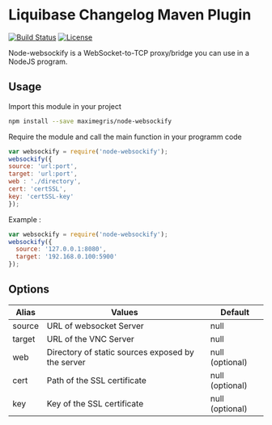 # Liquibase Changelog Maven Plugin 
[![Build Status](https://travis-ci.org/maximegris/node-websockify.svg?branch=master)](https://travis-ci.org/maximegris/node-websockify) 
[![License](https://img.shields.io/badge/license-Apache2-blue.svg?style=flat)](https://github.com/maximegris/node-websockify/blob/master/LICENSE.md)


Node-websockify is a WebSocket-to-TCP proxy/bridge you can use in a NodeJS program.

## Usage ##

Import this module in your project

```bash
npm install --save maximegris/node-websockify
```

Require the module and call the main function in your programm code

```javascript
var websockify = require('node-websockify');
websockify({
source: 'url:port',
target: 'url:port',
web : './directory',
cert: 'certSSL',
key: 'certSSL-key'
});
```

Example :

```javascript
var websockify = require('node-websockify');
websockify({
  source: '127.0.0.1:8080',
  target: '192.168.0.100:5900'
});
```

## Options ##

| Alias  | Values  | Default  |
|---|---|---|
| source | URL of websocket Server | null |
| target | URL of the VNC Server  | null  |
| web | Directory of static sources exposed by the server | null  (optional) |
| cert | Path of the SSL certificate | null (optional) |
| key | Key of the SSL certificate | null (optional) |

